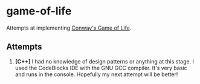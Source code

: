 # game-of-life
Attempts at implementing [Conway's Game of Life](https://en.wikipedia.org/wiki/Conway%27s_Game_of_Life).

## Attempts

1. **[C++]** I had no knowledge of design patterns or anything at this stage. I used the CodeBlocks IDE with the GNU GCC compiler. It's very basic and runs in the console. Hopefully my next attempt will be better!
